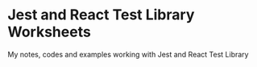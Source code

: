 
# Jest and React Test Library Worksheets

My notes, codes and examples working with Jest and React Test Library